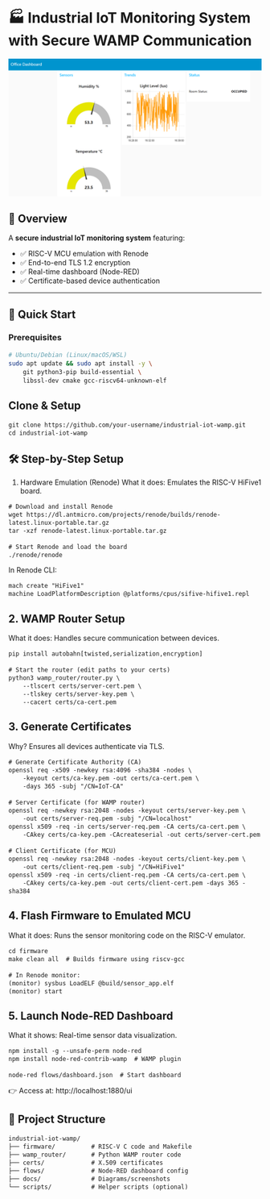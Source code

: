 # 🏭 Industrial IoT Monitoring System with Secure WAMP Communication

![Dashboard](./dashboard.png)


## 📌 Overview
A **secure industrial IoT monitoring system** featuring:
- ✅ RISC-V MCU emulation with Renode
- ✅ End-to-end TLS 1.2 encryption
- ✅ Real-time dashboard (Node-RED)
- ✅ Certificate-based device authentication

---

## 🚀 Quick Start
### Prerequisites
```bash
# Ubuntu/Debian (Linux/macOS/WSL)
sudo apt update && sudo apt install -y \
    git python3-pip build-essential \
    libssl-dev cmake gcc-riscv64-unknown-elf
```

## Clone & Setup
```
git clone https://github.com/your-username/industrial-iot-wamp.git
cd industrial-iot-wamp
```

## 🛠️ Step-by-Step Setup
1. Hardware Emulation (Renode)
What it does: Emulates the RISC-V HiFive1 board.
```
# Download and install Renode
wget https://dl.antmicro.com/projects/renode/builds/renode-latest.linux-portable.tar.gz
tar -xzf renode-latest.linux-portable.tar.gz

# Start Renode and load the board
./renode/renode
```

In Renode CLI:

```
mach create "HiFive1"
machine LoadPlatformDescription @platforms/cpus/sifive-hifive1.repl
```

## 2. WAMP Router Setup

What it does: Handles secure communication between devices.

```
pip install autobahn[twisted,serialization,encryption]

# Start the router (edit paths to your certs)
python3 wamp_router/router.py \
    --tlscert certs/server-cert.pem \
    --tlskey certs/server-key.pem \
    --cacert certs/ca-cert.pem
```

## 3. Generate Certificates

Why? Ensures all devices authenticate via TLS.
```
# Generate Certificate Authority (CA)
openssl req -x509 -newkey rsa:4096 -sha384 -nodes \
    -keyout certs/ca-key.pem -out certs/ca-cert.pem \
    -days 365 -subj "/CN=IoT-CA"

# Server Certificate (for WAMP router)
openssl req -newkey rsa:2048 -nodes -keyout certs/server-key.pem \
    -out certs/server-req.pem -subj "/CN=localhost"
openssl x509 -req -in certs/server-req.pem -CA certs/ca-cert.pem \
    -CAkey certs/ca-key.pem -CAcreateserial -out certs/server-cert.pem

# Client Certificate (for MCU)
openssl req -newkey rsa:2048 -nodes -keyout certs/client-key.pem \
    -out certs/client-req.pem -subj "/CN=HiFive1"
openssl x509 -req -in certs/client-req.pem -CA certs/ca-cert.pem \
    -CAkey certs/ca-key.pem -out certs/client-cert.pem -days 365 -sha384
```

## 4. Flash Firmware to Emulated MCU
What it does: Runs the sensor monitoring code on the RISC-V emulator.

```
cd firmware
make clean all  # Builds firmware using riscv-gcc

# In Renode monitor:
(monitor) sysbus LoadELF @build/sensor_app.elf
(monitor) start
```

## 5. Launch Node-RED Dashboard

What it shows: Real-time sensor data visualization.

```
npm install -g --unsafe-perm node-red
npm install node-red-contrib-wamp  # WAMP plugin

node-red flows/dashboard.json  # Start dashboard
```
👉 Access at: http://localhost:1880/ui

## 📂 Project Structure
```
industrial-iot-wamp/
├── firmware/          # RISC-V C code and Makefile
├── wamp_router/       # Python WAMP router code
├── certs/             # X.509 certificates
├── flows/             # Node-RED dashboard config
├── docs/              # Diagrams/screenshots
└── scripts/           # Helper scripts (optional)
```
